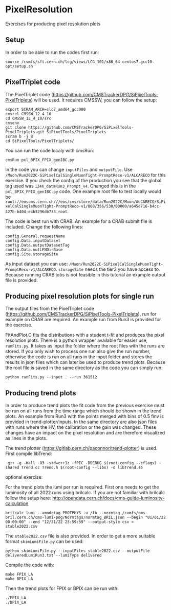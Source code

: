 # PixelResolution

Exercises for producing pixel resolution plots

## Setup
In order to be able to run the codes first run:
```
source /cvmfs/sft.cern.ch/lcg/views/LCG_101/x86_64-centos7-gcc10-opt/setup.sh
```
## PixelTriplet code

The PixelTriplet code (https://github.com/CMSTrackerDPG/SiPixelTools-PixelTriplets) will be used. It requires CMSSW, you can follow the setup:
```
export SCRAM_ARCH=slc7_amd64_gcc900
cmsrel CMSSW_12_4_10
cd CMSSW_12_4_10/src
cmsenv
git clone https://github.com/CMSTrackerDPG/SiPixelTools-PixelTriplets.git SiPixelTools/PixelTriplets
scram b -j 8
cd SiPixelTools/PixelTriplets/

```

You can run the code localy with cmsRun:
```
cmsRun pxl_BPIX_FPIX_genIBC.py
```
In the code you can change ``inputFiles`` and ``outputFile``. Use ``/Muon/Run2022C-SiPixelCalSingleMuonTight-PromptReco-v1/ALCARECO`` for this exercise. If you check the config of the production you see that the global tag used was ``124X_dataRun3_Prompt_v4``. Changed this is in the ``pxl_BPIX_FPIX_genIBC.py`` code. One example root file to test locally would be  ``root://eoscms.cern.ch///eos/cms/store/data/Run2022C/Muon/ALCARECO/SiPixelCalSingleMuonTight-PromptReco-v1/000/356/530/00000/a645e716-b4cc-427b-b404-e4b3296db733.root``. 

The code is best run with CRAB. An example for a CRAB submit file is included. Change the following lines:
```
config.General.requestName
config.Data.inputDataset
config.Data.outputDatasetTag
config.Data.outLFNDirBase
config.Site.storageSite
```
As input dataset you can use: ``/Muon/Run2022C-SiPixelCalSingleMuonTight-PromptReco-v1/ALCARECO``. ``storageSite`` needs the tier3 you have access to.
Because running CRAB jobs is not feasible in this tutorial an example output file is provided.


## Producing pixel resolution plots for single run

The output files from the PixelTriplet code (https://github.com/CMSTrackerDPG/SiPixelTools-PixelTriplets), run for example on CRAB are required. An example run from Run3 is provided for the exercise.

FitAndPlot.C fits the distributions with a student t-fit and produces the pixel resolution plots. There is a python wrapper available for easier use, ``runFits.py``. It takes as input the folder where the root files with the runs are stored. If you only wish to process one run also give the run number, otherwise the code is run on all runs in the input folder and stores the results in json files which can later be used to produce trend plots.
Because the root file is saved in the same directory as the code you can simply run:

```
python runFits.py --input . --run 361512
```

## Producing trend plots

In order to produce trend plots the fit code from the previous exercise must be run on all runs from the time range which should be shown in the trend plots. An example from Run3 with the points merged with bins of 0.5 finv is provided in trend-plotter/inputs. In the same directory are also json files with runs where the HV, the calibration or the gain was changed. These changes have an impact on the pixel resolution and are therefore visualized as lines in the plots.

The trend plotter (https://gitlab.cern.ch/paconnor/trend-plotter) is used. First compile libTrend:

```
 g++ -g -Wall -O3 -std=c++1z -fPIC -DDEBUG $(root-config --cflags) -shared Trend.cc Trend.h $(root-config --libs) -o libTrend.so
```

optional exercise:

For the trend plots the lumi per run is required. First one needs to get the luminosity of all 2022 runs using brilcalc. If you are not familiar with brilcalc follow the setup here: http://opendata.cern.ch/docs/cms-guide-luminosity-calculation
```
brilcalc lumi --amodetag PROTPHYS -u /fb --normtag /cvmfs/cms-bril.cern.ch/cms-lumi-pog/Normtags/normtag_BRIL.json --begin "01/01/22 00:00:00" --end "12/31/22 23:59:59" --output-style csv > stable2022.csv
```
The ``stable2022.csv`` file is also provided. In order to get a more suitable format ``skimLumiFile.py`` can be used:

``
python skimLumiFile.py --inputFiles stable2022.csv --outputFile deliveredLumiRun3.txt`--lumiType delivered
``

Compile the code with:
```
make FPIX_LA
make BPIX_LA
```

Then the trend plots for FPIX or BPIX can be run with:
```
./FPIX_LA
./BPIX_LA
```
